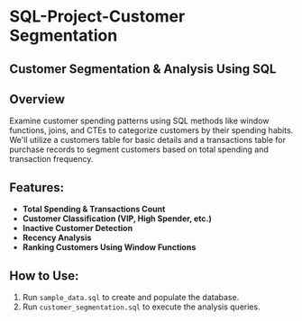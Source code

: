 # SQL-Project-Customer Segmentation
## Customer Segmentation & Analysis Using SQL

## Overview
Examine customer spending patterns using SQL methods like window functions, joins, and CTEs to categorize customers by their spending habits. We'll utilize a customers table for basic details and a transactions table for purchase records to segment customers based on total spending and transaction frequency.

## Features:
- **Total Spending & Transactions Count**
- **Customer Classification (VIP, High Spender, etc.)**
- **Inactive Customer Detection**
- **Recency Analysis**
- **Ranking Customers Using Window Functions**

## How to Use:
1. Run `sample_data.sql` to create and populate the database.
2. Run `customer_segmentation.sql` to execute the analysis queries.

